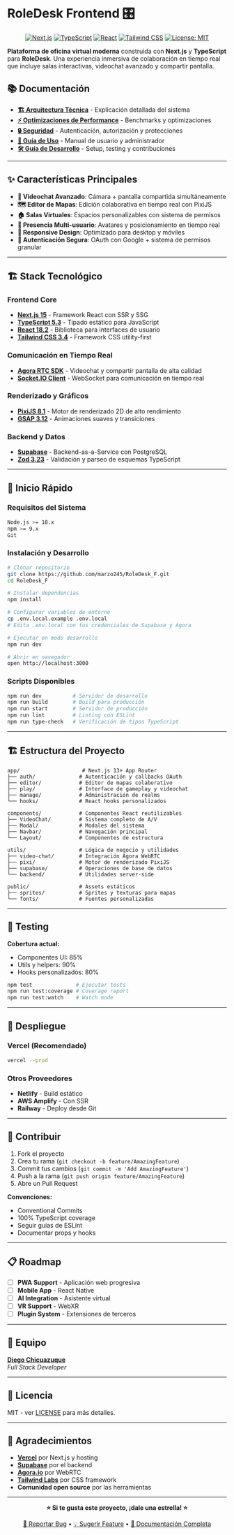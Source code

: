 # RoleDesk Frontend 🎛️

<div align="center">

[![Next.js](https://img.shields.io/badge/Next.js-15-black?style=for-the-badge&logo=next.js&logoColor=white)](https://nextjs.org/)
[![TypeScript](https://img.shields.io/badge/TypeScript-5.3-blue?style=for-the-badge&logo=typescript&logoColor=white)](https://www.typescriptlang.org/)
[![React](https://img.shields.io/badge/React-18.2-61DAFB?style=for-the-badge&logo=react&logoColor=black)](https://reactjs.org/)
[![Tailwind CSS](https://img.shields.io/badge/Tailwind_CSS-3.4-38B2AC?style=for-the-badge&logo=tailwind-css&logoColor=white)](https://tailwindcss.com/)
[![License: MIT](https://img.shields.io/badge/License-MIT-yellow.svg?style=for-the-badge)](https://opensource.org/licenses/MIT)

</div>

**Plataforma de oficina virtual moderna** construida con **Next.js** y **TypeScript** para **RoleDesk**. Una experiencia inmersiva de colaboración en tiempo real que incluye salas interactivas, videochat avanzado y compartir pantalla.

## 📚 Documentación

- **[🏗️ Arquitectura Técnica](docs/ARQUITECTURA.md)** - Explicación detallada del sistema
- **[⚡ Optimizaciones de Performance](docs/PERFORMANCE.md)** - Benchmarks y optimizaciones
- **[🔒 Seguridad](docs/SEGURIDAD.md)** - Autenticación, autorización y protecciones
- **[📖 Guía de Uso](docs/USO.md)** - Manual de usuario y administrador
- **[🛠️ Guía de Desarrollo](docs/DESARROLLO.md)** - Setup, testing y contribuciones

---

## ✨ Características Principales

- **🎥 Videochat Avanzado**: Cámara + pantalla compartida simultáneamente
- **🗺️ Editor de Mapas**: Edición colaborativa en tiempo real con PixiJS
- **🏠 Salas Virtuales**: Espacios personalizables con sistema de permisos
- **👥 Presencia Multi-usuario**: Avatares y posicionamiento en tiempo real
- **📱 Responsive Design**: Optimizado para desktop y móviles
- **🔐 Autenticación Segura**: OAuth con Google + sistema de permisos granular

---

## 🏗️ Stack Tecnológico

### **Frontend Core**
- **[Next.js 15](https://nextjs.org/)** - Framework React con SSR y SSG
- **[TypeScript 5.3](https://www.typescriptlang.org/)** - Tipado estático para JavaScript
- **[React 18.2](https://reactjs.org/)** - Biblioteca para interfaces de usuario
- **[Tailwind CSS 3.4](https://tailwindcss.com/)** - Framework CSS utility-first

### **Comunicación en Tiempo Real**
- **[Agora RTC SDK](https://www.agora.io/)** - Videochat y compartir pantalla de alta calidad
- **[Socket.IO Client](https://socket.io/)** - WebSocket para comunicación en tiempo real

### **Renderizado y Gráficos**
- **[PixiJS 8.1](https://pixijs.com/)** - Motor de renderizado 2D de alto rendimiento
- **[GSAP 3.12](https://greensock.com/gsap/)** - Animaciones suaves y transiciones

### **Backend y Datos**
- **[Supabase](https://supabase.com/)** - Backend-as-a-Service con PostgreSQL
- **[Zod 3.23](https://zod.dev/)** - Validación y parseo de esquemas TypeScript

---

## 🚀 Inicio Rápido

### **Requisitos del Sistema**
```bash
Node.js >= 18.x
npm >= 9.x
Git
```

### **Instalación y Desarrollo**
```bash
# Clonar repositorio
git clone https://github.com/marzo245/RoleDesk_F.git
cd RoleDesk_F

# Instalar dependencias
npm install

# Configurar variables de entorno
cp .env.local.example .env.local
# Edita .env.local con tus credenciales de Supabase y Agora

# Ejecutar en modo desarrollo
npm run dev

# Abrir en navegador
open http://localhost:3000
```

### **Scripts Disponibles**
```bash
npm run dev          # Servidor de desarrollo
npm run build        # Build para producción
npm run start        # Servidor de producción
npm run lint         # Linting con ESLint
npm run type-check   # Verificación de tipos TypeScript
```

---

## 🏗️ Estructura del Proyecto

```
app/                    # Next.js 13+ App Router
├── auth/              # Autenticación y callbacks OAuth
├── editor/            # Editor de mapas colaborativo
├── play/              # Interface de gameplay y videochat
├── manage/            # Administración de realms
└── hooks/             # React hooks personalizados

components/            # Componentes React reutilizables
├── VideoChat/         # Sistema completo de A/V
├── Modal/             # Modales del sistema
├── Navbar/            # Navegación principal
└── Layout/            # Componentes de estructura

utils/                 # Lógica de negocio y utilidades
├── video-chat/        # Integración Agora WebRTC
├── pixi/              # Motor de renderizado PixiJS
├── supabase/          # Operaciones de base de datos
└── backend/           # Utilidades server-side

public/                # Assets estáticos
├── sprites/           # Sprites y texturas para mapas
└── fonts/             # Fuentes personalizadas
```

---

## 🧪 Testing

**Cobertura actual:**
- Componentes UI: 85%  
- Utils y helpers: 90%
- Hooks personalizados: 80%

```bash
npm test              # Ejecutar tests
npm run test:coverage # Coverage report
npm run test:watch    # Watch mode
```

---

## 🚀 Despliegue

### **Vercel (Recomendado)**
```bash
vercel --prod
```

### **Otros Proveedores**
- **Netlify** - Build estático
- **AWS Amplify** - Con SSR
- **Railway** - Deploy desde Git

---

## 🤝 Contribuir

1. Fork el proyecto
2. Crea tu rama (`git checkout -b feature/AmazingFeature`)
3. Commit tus cambios (`git commit -m 'Add AmazingFeature'`)
4. Push a la rama (`git push origin feature/AmazingFeature`)
5. Abre un Pull Request

**Convenciones:**
- Conventional Commits
- 100% TypeScript coverage
- Seguir guías de ESLint
- Documentar props y hooks

---

## 📋 Roadmap

- [ ] **PWA Support** - Aplicación web progresiva
- [ ] **Mobile App** - React Native  
- [ ] **AI Integration** - Asistente virtual
- [ ] **VR Support** - WebXR
- [ ] **Plugin System** - Extensiones de terceros

---

## 👥 Equipo

**[Diego Chicuazuque](https://github.com/marzo245)**  
*Full Stack Developer*

---

## 📄 Licencia

MIT - ver [LICENSE](LICENSE) para más detalles.

---

## 🙏 Agradecimientos

- **[Vercel](https://vercel.com/)** por Next.js y hosting
- **[Supabase](https://supabase.com/)** por el backend  
- **[Agora.io](https://www.agora.io/)** por WebRTC
- **[Tailwind Labs](https://tailwindlabs.com/)** por CSS framework
- **Comunidad open source** por las herramientas

---

<div align="center">

**⭐ Si te gusta este proyecto, ¡dale una estrella! ⭐**

[🐛 Reportar Bug](https://github.com/marzo245/RoleDesk_F/issues) • [💡 Sugerir Feature](https://github.com/marzo245/RoleDesk_F/issues) • [📖 Documentación Completa](docs/)

</div>
